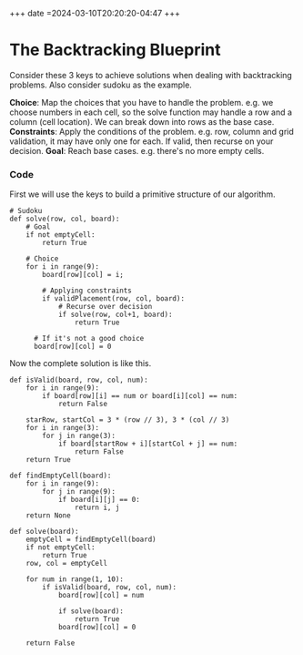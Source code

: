 +++
date =2024-03-10T20:20:20-04:47
+++
# The Backtracking Blueprint
Consider these 3 keys to achieve solutions when dealing with backtracking problems. Also consider sudoku as the example.

**Choice**: Map the choices that you have to handle the problem. e.g. we choose numbers in each cell, so the solve function may handle a row and a column (cell location). We can break down into rows as the base case.
**Constraints**: Apply the conditions of the problem. e.g. row, column and grid validation, it may have only one for each. If valid, then recurse on your decision.
**Goal**: Reach base cases. e.g. there's no more empty cells.

### Code
First we will use the keys to build a primitive structure of our algorithm.
```
# Sudoku
def solve(row, col, board):
    # Goal
    if not emptyCell:
        return True

    # Choice
    for i in range(9):
        board[row][col] = i;

        # Applying constraints
        if validPlacement(row, col, board):
            # Recurse over decision
            if solve(row, col+1, board):
                return True

      # If it's not a good choice
      board[row][col] = 0
```
Now the complete solution is like this.
```
def isValid(board, row, col, num):
    for i in range(9):
        if board[row][i] == num or board[i][col] == num:
            return False

    starRow, startCol = 3 * (row // 3), 3 * (col // 3)
    for i in range(3):
        for j in range(3):
            if board[startRow + i][startCol + j] == num:
                return False
    return True

def findEmptyCell(board):
    for i in range(9):
        for j in range(9):
            if board[i][j] == 0:
                return i, j
    return None

def solve(board):
    emptyCell = findEmptyCell(board)
    if not emptyCell:
        return True
    row, col = emptyCell

    for num in range(1, 10):
        if isValid(board, row, col, num):
            board[row][col] = num

            if solve(board):
                return True
            board[row][col] = 0

    return False
```
